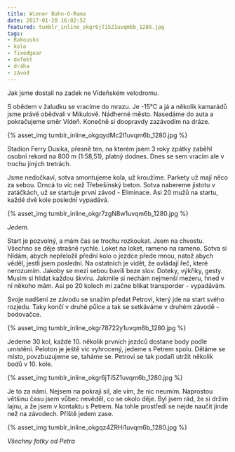 ```yaml
---
title: Wiener Bahn-O-Rama
date: 2017-01-28 16:02:52
featured: tumblr_inline_okgr6jTi5Z1uvqm6b_1280.jpg
tags:
- Rakousko
- kolo
- fixedgear
- defekt
- dráha
- závod
---
```

Jak jsme dostali na zadek ne Vídeňském velodromu.
<!-- more -->

S obědem v žaludku se vracíme do mrazu. Je -15°C a já a několik kamarádů jsme právě obědvali v Mikulově. Nádherné město. Nasedáme do auta a pokračujeme směr Vídeň. Konečně si doopravdy zazávodím na dráze.

{% asset_img tumblr_inline_okgqydMc2I1uvqm6b_1280.jpg %}

Stadion Ferry Dusika, přesně ten, na kterém jsem 3 roky zpátky zaběhl osobní rekord na 800 m (1:58,51), platný dodnes. Dnes se sem vracím ale v trochu jiných tretrách.

Jsme nedočkaví, sotva smontujeme kola, už kroužíme. Parkety už mají něco za sebou. Drncá to víc než Třebešínský beton. Sotva nabereme jistotu v zatáčkách, už se startuje první závod - Eliminace. Asi 20 mužů na startu, každé dvě kole poslední vypadává.

{% asset_img tumblr_inline_okgr7zgN8w1uvqm6b_1280.jpg %}

_Jedem._

Start je pozvolný, a mám čas se trochu rozkoukat. Jsem na chvostu. Všechno se děje strašně rychle. Loket na loket, rameno na rameno. Sotva si hlídám, abych nepřeložil přední kolo o jezdce přede mnou, natož abych věděl, jestli jsem poslední. Na ostatních je vidět, že ovládají řeč, které nerozumím. Jakoby se mezi sebou bavili beze slov. Doteky, výkřiky, gesty. Musím si hlídat každou škvíru. Jakmile si nechám nejmenší mezeru, hned v ní někoho mám. Asi po 20 kolech mi začne blikat transporder - vypadávám.

Svoje nadšení ze závodu se snažím předat Petrovi, který jde na start svého rozjedu. Taky končí v druhé půlce a tak se setkáváme v druhém závodě - bodovačce.

{% asset_img tumblr_inline_okgr78722y1uvqm6b_1280.jpg %}

Jedeme 30 kol, každé 10. několik prvních jezdců dostane body podle umístění. Peloton je ještě víc vyhrocený, jedeme s Petrem spolu. Děláme se místo, povzbuzujeme se, taháme se. Petrovi se tak podaří utržit několik bodů v 10. kole.

{% asset_img tumblr_inline_okgr6jTi5Z1uvqm6b_1280.jpg %}

Je to za námi. Nejsem na pokraji sil, ale vím, že nic neumím. Naprostou většinu času jsem vůbec nevěděl, co se okolo děje. Byl jsem rád, že si držím lajnu, a že jsem v kontaktu s Petrem. Na tohle prostředí se nejde naučit jinde než na závodech. Příště jedem zase.

{% asset_img tumblr_inline_okgqz4ZRHi1uvqm6b_1280.jpg %}

_Všechny fotky od Petra_
